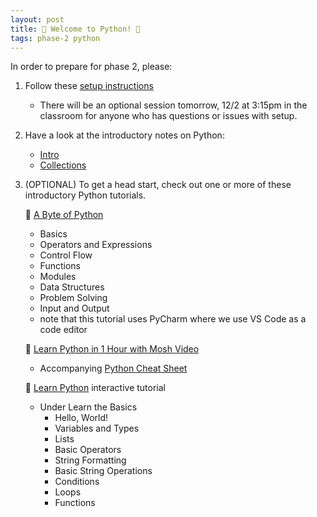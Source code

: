 ```yaml
---
layout: post
title: 🐍 Welcome to Python! 🐍
tags: phase-2 python
---
```


In order to prepare for phase 2, please:

1. Follow these [setup instructions](https://momentumlearn.notion.site/Setting-up-your-Python-Development-Environment-91c5006b5a504844ad4e6abf5d209928)

   - There will be an optional session tomorrow, 12/2 at 3:15pm in the classroom for anyone who has questions or issues with setup.

2. Have a look at the introductory notes on Python:

   - [Intro](https://github.com/Momentum-Team-16/notes.git)
   - [Collections](https://github.com/Momentum-Team-16/notes/blob/main/py-collections.md)

3. (OPTIONAL) To get a head start, check out one or more of these introductory Python tutorials.

   🐍 [A Byte of Python](https://python.swaroopch.com/basics.html)

   - Basics
   - Operators and Expressions
   - Control Flow
   - Functions
   - Modules
   - Data Structures
   - Problem Solving
   - Input and Output

   * note that this tutorial uses PyCharm where we use VS Code as a code editor

   🐍 [Learn Python in 1 Hour with Mosh Video](https://www.youtube.com/watch?v=kqtD5dpn9C8)

   - Accompanying [Python Cheat Sheet](https://programmingwithmosh.com/python/python-3-cheat-sheet/)

   🐍 [Learn Python](https://www.learnpython.org/) interactive tutorial

   - Under Learn the Basics
     - Hello, World!
     - Variables and Types
     - Lists
     - Basic Operators
     - String Formatting
     - Basic String Operations
     - Conditions
     - Loops
     - Functions

